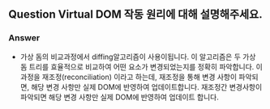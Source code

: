 ## Question Virtual DOM 작동 원리에 대해 설명해주세요.

### Answer

- 가상 돔의 비교과정에서 diffing알고리즘이 사용이됩니다. 이 알고리즘은 두 가상 돔 트리를 효율적으로 비교하여 어떤 요소가 변경되었는지를 정확히 파악합니다. 이 과정을 재조정(reconciliation) 이라고 하는데, 재조정을 통해 변경 사항이 파악되면, 해당 변경 사항만 실제 DOM에 반영하여 업데이트합니다.
  재조정간 변경사항이 파악되면 해당 변경 사항만 실제 DOM에 반영하여 업데이트 합니다.
